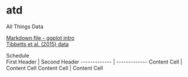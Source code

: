 # atd

All Things Data

[Markdown file - ggplot intro](https://raw.githubusercontent.com/flopezo/atd/master/intro_to_ggplot.Rmd)  
[Tibbetts et al. (2015) data](https://raw.githubusercontent.com/flopezo/atd/master/Tibbets_et_al_2015_data.csv)

Schedule  
First Header  | Second Header
------------- | -------------
Content Cell  | Content Cell
Content Cell  | Content Cell
